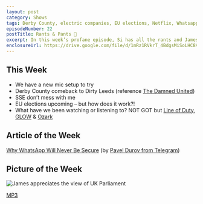 ```yaml
---
layout: post
category: Shows
tags: Derby County, electric companies, EU elections, Netflix, Whatsapp, Telegram, Houses of Parliament
episodeNumber: 22
postTitle: Rants & Pants 👖
excerpt: In this week’s profane episode, Si has all the rants and James makes a political metaphor.
enclosureUrl: https://drive.google.com/file/d/1mRz1RVkrT_4BdgsMiSoLHC8VFrSKC_pz/view?usp=drivesdk
---
```


## This Week

- We have a new mic setup to try
- Derby County comeback to Dirty Leeds (reference [The Damned United](https://www.imdb.com/title/tt1226271/))
- SSE don’t mess with me
- EU elections upcoming – but how does it work?!
- What have we been watching or listening to? NOT GOT but [Line of Duty](https://www.netflix.com/gb/title/70263817?source=35), [GLOW](https://www.netflix.com/gb/title/80114988?source=35) & [Ozark](https://www.netflix.com/gb/title/80117552?source=35)

## Article of the Week

[Why WhatsApp Will Never Be Secure](https://telegra.ph/Why-WhatsApp-Will-Never-Be-Secure-05-15) (by [Pavel Durov from Telegram](https://t.me/durov))

## Picture of the Week
![James appreciates the view of UK Parliament](https://i2.wp.com/verbaldiary.show/wp-content/uploads/2019/05/Verbal-Diary-22-POTW-James-Parliament.jpg?w=1500&ssl=1)

[MP3](https://drive.google.com/file/d/1mRz1RVkrT_4BdgsMiSoLHC8VFrSKC_pz/view?usp=drivesdk)
